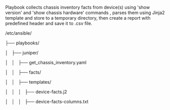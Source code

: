 
Playbook collects chassis inventory facts from device(s) using 'show version' and 'show chassis hardware' commands , parses them using Jinja2 template and store to a temporary directory, then create a report with predefined header and save it to .csv file. 


/etc/ansible/

├── playbooks/

│   ├── juniper/

│   │   ├── get_chassis_inventory.yaml

│   │   ├── facts/

│   │   ├── templates/

│   │   │   ├── device-facts.j2

│   │   │   ├── device-facts-columns.txt


